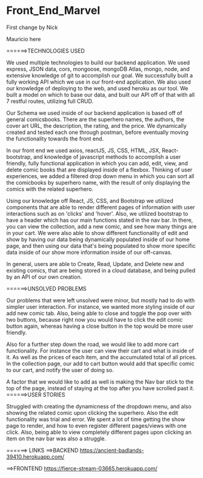 # Front_End_Marvel


First change by Nick

Mauricio here

======>TECHNOLOGIES USED

We used multiple technologies to build our backend application. We used express, JSON data, cors, mongoose, mongoDB Atlas, mongo, node, and extensive knowledge of git to accomplish our goal. We successfully built a fully working API which we use in our front-end application. We also used our knowledge of deploying to the web, and used heroku as our tool. We built a model on which to base our data, and built our API off of that with all 7 restful routes, utilizing full CRUD. 

Our Schema we used inside of our backend application is based off of general comicsbooks. There are the superhero names, the authors, the cover art URL, the description, the rating, and the price. We dynamically created and tested each one through postman, before eventually moving the functionality towards the front end. 

In our front end we used axios, reactJS, JS, CSS, HTML, JSX, React-bootstrap, and knowledge of javascript methods to accomplish a user friendly, fully functional application in which you can add, edit, view, and delete comic books that are displayed inside of a flexbox. Thinking of user experiences, we added a filtered drop down menu in which you can sort all the comicbooks by superhero name, with the result of only displaying the comics with the related superhero. 

Using our knowledge off React, JS, CSS, and Bootstrap we utilized components that are able to render different pages of information with user interactions such as on 'clicks' and 'hover'. Also, we utilized bootstrap to have a header which has our main functions stated in the nav bar. In there, you can view the collection, add a new comic, and see how many things are in your cart. We were also able to show different functionality of edit and show by having our data being dynamically populated inside of our home page, and then using our data that's being populated to show more specific data inside of our show more information inside of our off-canvas. 

In general, users are able to Create, Read, Update, and Delete new and existing comics, that are being stored in a cloud database, and being pulled by an API of our own creation. 

======>UNSOLVED PROBLEMS 

Our problems that were left unsolved were minor, but mostly had to do with simpler user interaction. For instance, we wanted more styling inside of our add new comic tab. Also, being able to close and toggle the pop over with two buttons, because right now you would have to click the edit comic button again, whereas having a close button in the top would be more user friendly. 

Also for a further step down the road, we would like to add more cart functionality. For instance the user can view their cart and what is inside of it. As well as the prices of each item, and the accumulated total of all prices. In the collection page, our add to cart button would add that specific comic to our cart, and notify the user of doing so. 

A factor that we would like to add as well is making the Nav bar stick to the top of the page, instead of staying at the top after you have scrolled past it.
======>USER STORIES 

Struggled with creating the dynamicness of the dropdown menu, and also showing the related comic upon clicking the superhero. Also the edit functionality was trial and error. We spent a lot of time getting the show page to render, and how to even register different pages/views with one click. Also, being able to view completely different pages upon clicking an item on the nav bar was also a struggle. 

======> LINKS
==>BACKEND
https://ancient-badlands-39410.herokuapp.com/

==>FRONTEND
https://fierce-stream-03665.herokuapp.com/
